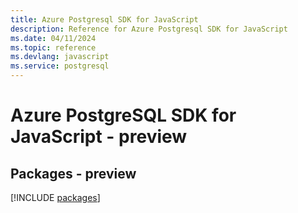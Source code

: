 ```yaml
---
title: Azure Postgresql SDK for JavaScript
description: Reference for Azure Postgresql SDK for JavaScript
ms.date: 04/11/2024
ms.topic: reference
ms.devlang: javascript
ms.service: postgresql
---
```

# Azure PostgreSQL SDK for JavaScript - preview
## Packages - preview
[!INCLUDE [packages](postgresql-index.md)]